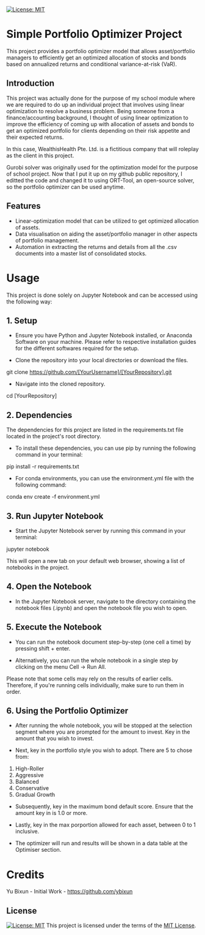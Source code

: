 [![License: MIT](https://img.shields.io/badge/License-MIT-yellow.svg)](https://opensource.org/licenses/MIT)

# Simple Portfolio Optimizer Project

This project provides a portfolio optimizer model that allows asset/portfolio managers to efficiently get an optimized allocation of stocks and bonds based on annualized returns and conditional variance-at-risk (VaR).

## Introduction

This project was actually done for the purpose of my school module where we are required to do up an individual project that involves using linear optimization to resolve a business problem. Being someone from a finance/accounting background, I thought of using linear optimization to improve the efficiency of coming up with allocation of assets and bonds to get an optimized portfolio for clients depending on their risk appetite and their expected returns.

In this case, WealthisHealth Pte. Ltd. is a fictitious company that will roleplay as the client in this project.

Gurobi solver was originally used for the optimization model for the purpose of school project. Now that I put it up on my github public repository, I editted the code and changed it to using ORT-Tool, an open-source solver, so the portfolio optimizer can be used anytime.

## Features

- Linear-optimization model that can be utilized to get optimized allocation of assets.
- Data visualisation on aiding the asset/portfolio manager in other aspects of portfolio management.
- Automation in extracting the returns and details from all the .csv documents into a master list of consolidated stocks. 

# Usage

This project is done solely on Jupyter Notebook and can be accessed using the following way:

## 1. Setup

* Ensure you have Python and Jupyter Notebook installed, or Anaconda Software on your machine. Please refer to respective installation guides for the different softwares required for the setup.

* Clone the repository into your local directories or download the files.

git clone https://github.com/[YourUsername]/[YourRepository].git

* Navigate into the cloned repository.

cd [YourRepository]

## 2. Dependencies

The dependencies for this project are listed in the requirements.txt file located in the project's root directory.

* To install these dependencies, you can use pip by running the following command in your terminal:

pip install -r requirements.txt

* For conda environments, you can use the environment.yml file with the following command:

conda env create -f environment.yml

## 3. Run Jupyter Notebook

* Start the Jupyter Notebook server by running this command in your terminal:

jupyter notebook

This will open a new tab on your default web browser, showing a list of notebooks in the project.

## 4. Open the Notebook

* In the Jupyter Notebook server, navigate to the directory containing the notebook files (.ipynb) and open the notebook file you wish to open.

## 5. Execute the Notebook

* You can run the notebook document step-by-step (one cell a time) by pressing shift + enter.

* Alternatively, you can run the whole notebook in a single step by clicking on the menu Cell -> Run All.

Please note that some cells may rely on the results of earlier cells. Therefore, if you're running cells individually, make sure to run them in order.

## 6. Using the Portfolio Optimizer

* After running the whole notebook, you will be stopped at the selection segment where you are prompted for the amount to invest. Key in the amount that you wish to invest.

* Next, key in the portfolio style you wish to adopt. There are 5 to chose from:
1. High-Roller
2. Aggressive
3. Balanced
4. Conservative
5. Gradual Growth

* Subsequently, key in the maximum bond default score. Ensure that the amount key in is 1.0 or more.

* Lastly, key in the max porportion allowed for each asset, between 0 to 1 inclusive.

* The optimizer will run and results will be shown in a data table at the Optimiser section.


# Credits
Yu Bixun - Initial Work - https://github.com/ybixun

## License
[![License: MIT](https://img.shields.io/badge/License-MIT-yellow.svg)](https://opensource.org/licenses/MIT)
This project is licensed under the terms of the [MIT License](LICENSE).
